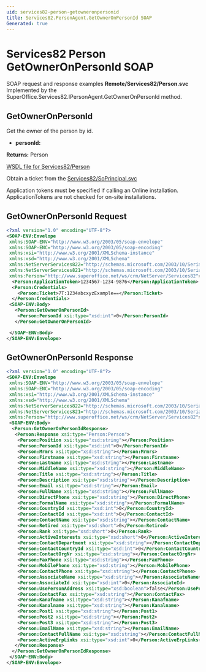 ```yaml
---
uid: services82-person-getowneronpersonid
title: Services82.PersonAgent.GetOwnerOnPersonId SOAP
Generated: true
---
```


# Services82 Person GetOwnerOnPersonId SOAP

SOAP request and response examples **Remote/Services82/Person.svc**
Implemented by the <see cref="M:SuperOffice.Services82.IPersonAgent.GetOwnerOnPersonId">SuperOffice.Services82.IPersonAgent.GetOwnerOnPersonId</see> method.

## GetOwnerOnPersonId

Get the owner of the person by id.

* **personId:** 

**Returns:** Person


[WSDL file for Services82/Person](../Services82-Person.md)

Obtain a ticket from the [Services82/SoPrincipal.svc](../SoPrincipal/index.md)

Application tokens must be specified if calling an Online installation. ApplicationTokens are not checked for on-site installations.

## GetOwnerOnPersonId Request

```xml
<?xml version="1.0" encoding="UTF-8"?>
<SOAP-ENV:Envelope
 xmlns:SOAP-ENV="http://www.w3.org/2003/05/soap-envelope"
 xmlns:SOAP-ENC="http://www.w3.org/2003/05/soap-encoding"
 xmlns:xsi="http://www.w3.org/2001/XMLSchema-instance"
 xmlns:xsd="http://www.w3.org/2001/XMLSchema"
 xmlns:NetServerServices822="http://schemas.microsoft.com/2003/10/Serialization/Arrays"
 xmlns:NetServerServices821="http://schemas.microsoft.com/2003/10/Serialization/"
 xmlns:Person="http://www.superoffice.net/ws/crm/NetServer/Services82">
  <Person:ApplicationToken>1234567-1234-9876</Person:ApplicationToken>
  <Person:Credentials>
    <Person:Ticket>7T:1234abcxyzExample==</Person:Ticket>
  </Person:Credentials>
 <SOAP-ENV:Body>
   <Person:GetOwnerOnPersonId>
    <Person:PersonId xsi:type="xsd:int">0</Person:PersonId>
   </Person:GetOwnerOnPersonId>

 </SOAP-ENV:Body>
</SOAP-ENV:Envelope>

```


## GetOwnerOnPersonId Response

```xml
<?xml version="1.0" encoding="UTF-8"?>
<SOAP-ENV:Envelope
 xmlns:SOAP-ENV="http://www.w3.org/2003/05/soap-envelope"
 xmlns:SOAP-ENC="http://www.w3.org/2003/05/soap-encoding"
 xmlns:xsi="http://www.w3.org/2001/XMLSchema-instance"
 xmlns:xsd="http://www.w3.org/2001/XMLSchema"
 xmlns:NetServerServices822="http://schemas.microsoft.com/2003/10/Serialization/Arrays"
 xmlns:NetServerServices821="http://schemas.microsoft.com/2003/10/Serialization/"
 xmlns:Person="http://www.superoffice.net/ws/crm/NetServer/Services82">
 <SOAP-ENV:Body>
  <Person:GetOwnerOnPersonIdResponse>
   <Person:Response xsi:type="Person:Person">
    <Person:Position xsi:type="xsd:string"></Person:Position>
    <Person:PersonId xsi:type="xsd:int">0</Person:PersonId>
    <Person:Mrmrs xsi:type="xsd:string"></Person:Mrmrs>
    <Person:Firstname xsi:type="xsd:string"></Person:Firstname>
    <Person:Lastname xsi:type="xsd:string"></Person:Lastname>
    <Person:MiddleName xsi:type="xsd:string"></Person:MiddleName>
    <Person:Title xsi:type="xsd:string"></Person:Title>
    <Person:Description xsi:type="xsd:string"></Person:Description>
    <Person:Email xsi:type="xsd:string"></Person:Email>
    <Person:FullName xsi:type="xsd:string"></Person:FullName>
    <Person:DirectPhone xsi:type="xsd:string"></Person:DirectPhone>
    <Person:FormalName xsi:type="xsd:string"></Person:FormalName>
    <Person:CountryId xsi:type="xsd:int">0</Person:CountryId>
    <Person:ContactId xsi:type="xsd:int">0</Person:ContactId>
    <Person:ContactName xsi:type="xsd:string"></Person:ContactName>
    <Person:Retired xsi:type="xsd:short">0</Person:Retired>
    <Person:Rank xsi:type="xsd:short">0</Person:Rank>
    <Person:ActiveInterests xsi:type="xsd:short">0</Person:ActiveInterests>
    <Person:ContactDepartment xsi:type="xsd:string"></Person:ContactDepartment>
    <Person:ContactCountryId xsi:type="xsd:int">0</Person:ContactCountryId>
    <Person:ContactOrgNr xsi:type="xsd:string"></Person:ContactOrgNr>
    <Person:FaxPhone xsi:type="xsd:string"></Person:FaxPhone>
    <Person:MobilePhone xsi:type="xsd:string"></Person:MobilePhone>
    <Person:ContactPhone xsi:type="xsd:string"></Person:ContactPhone>
    <Person:AssociateName xsi:type="xsd:string"></Person:AssociateName>
    <Person:AssociateId xsi:type="xsd:int">0</Person:AssociateId>
    <Person:UsePersonAddress xsi:type="xsd:boolean">false</Person:UsePersonAddress>
    <Person:ContactFax xsi:type="xsd:string"></Person:ContactFax>
    <Person:Kanafname xsi:type="xsd:string"></Person:Kanafname>
    <Person:Kanalname xsi:type="xsd:string"></Person:Kanalname>
    <Person:Post1 xsi:type="xsd:string"></Person:Post1>
    <Person:Post2 xsi:type="xsd:string"></Person:Post2>
    <Person:Post3 xsi:type="xsd:string"></Person:Post3>
    <Person:EmailName xsi:type="xsd:string"></Person:EmailName>
    <Person:ContactFullName xsi:type="xsd:string"></Person:ContactFullName>
    <Person:ActiveErpLinks xsi:type="xsd:int">0</Person:ActiveErpLinks>
   </Person:Response>
  </Person:GetOwnerOnPersonIdResponse>
 </SOAP-ENV:Body>
</SOAP-ENV:Envelope>

```

